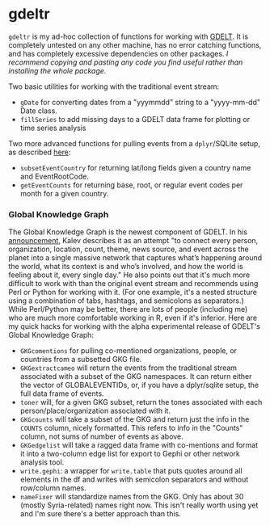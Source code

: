 gdeltr
======

`gdeltr` is my ad-hoc collection of functions for working with [GDELT](http://gdelt.utdallas.edu/).  It is completely untested on any other machine, has no error catching functions, and has completely excessive dependencies on other packages.  _I recommend copying and pasting any code you find useful rather than installing the whole package._

Two basic utilities for working with the traditional event stream:

* `gDate` for converting dates from a "yyymmdd" string to a "yyyy-mm-dd" Date class.
* `fillSeries` to add missing days to a GDELT data frame for plotting or time series analysis

Two more advanced functions for pulling events from a `dplyr`/SQLite setup, as described [here](http://andrewhalterman.com/2013/08/28/gdelt_dplyr_sqlite/):
* `subsetEventCountry` for returning lat/long fields given a country name and EventRootCode.
* `getEventCounts` for returning base, root, or regular event codes per month for a given country.


### Global Knowledge Graph
The Global Knowledge Graph is the newest component of GDELT.  In his [announcement](http://gdeltblog.wordpress.com/2013/10/27/announcing-the-debut-of-the-gdelt-global-knowledge-graph/), Kalev describes it as an attempt "to connect every person, organization, location, count, theme, news source, and event across the planet into a single massive network that captures what’s happening around the world, what its context is and who’s involved, and how the world is feeling about it, every single day."
He also points out that it's much more difficult to work with than the original event stream and recommends using Perl or Python for working with it.  (For one example, it's a nested structure using a combination of tabs, hashtags, and semicolons as separators.)  While Perl/Python may be better, there are lots of people (including me) who are much more comfortable working in R, even if it's inferior.   Here are my quick hacks for working with the alpha experimental release of GDELT's Global Knowledge Graph:
* `GKGcomentions` for pulling co-mentioned organizations, people, or countries from a subsetted GKG file.
* `GKGextractcameo` will return the events from the traditional stream associated with a subset of the GKG namespaces.  It can return either the vector of GLOBALEVENTIDs, or, if you have a dplyr/sqlite setup, the full data frame of events.
* `toner` will, for a given GKG subset, return the tones associated with each person/place/organization associated with it.
* `GKGcounts` will take a subset of the GKG and return just the info in the `COUNTS` column, nicely formatted.  This refers to info in the "Counts" column, not sums of number of events as above.
* `GKGedgelist` will take a ragged data frame with co-mentions and format it into a two-column edge list for export to Gephi or other network analysis tool.
* `write.gephi`: a wrapper for `write.table` that puts quotes around all elements in the df and writes with semicolon separators and without row/column names.
* `nameFixer` will standardize names from the GKG.  Only has about 30 (mostly Syria-related) names right now.  This isn't really worth using yet and I'm sure there's a better approach than this.
